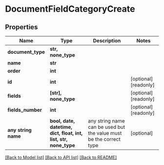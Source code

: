# DocumentFieldCategoryCreate


## Properties
Name | Type | Description | Notes
------------ | ------------- | ------------- | -------------
**document_type** | **str, none_type** |  | 
**name** | **str** |  | 
**order** | **int** |  | 
**id** | **int** |  | [optional] [readonly] 
**fields** | **[str], none_type** |  | [optional] [readonly] 
**fields_number** | **int** |  | [optional] [readonly] 
**any string name** | **bool, date, datetime, dict, float, int, list, str, none_type** | any string name can be used but the value must be the correct type | [optional]

[[Back to Model list]](../README.md#documentation-for-models) [[Back to API list]](../README.md#documentation-for-api-endpoints) [[Back to README]](../README.md)


